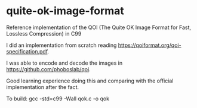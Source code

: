 # quite-ok-image-format
Reference implementation of the QOI (The Quite OK Image Format for Fast, Lossless Compression) in C99

I did an implementation from scratch reading https://qoiformat.org/qoi-specification.pdf.

I was able to encode and decode the images in https://github.com/phoboslab/qoi.

Good learning experience doing this and comparing with the official implementation after the fact.

To build:
	gcc -std=c99 -Wall qok.c -o qok
